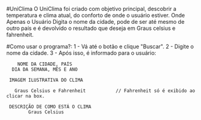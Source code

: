 #UniClima
O UniClima foi criado com objetivo principal, descobrir a temperatura e clima atual, do conforto de onde o usuário estiver.
Onde Apenas o Usuário Digita o nome da cidade, pode de ser até mesmo de outro país e é devolvido o resultado que deseja em Graus celsius e fahrenheit.

#Como usar o programa?:
1 - Vá até o botão e clique "Buscar".
2 - Digite o nome da cidade.
3 - Após isso, é informado para o usuário:

        NOME DA CIDADE, PAÍS
      DIA DA SEMANA, MÊS E ANO
      
     IMAGEM ILUSTRATIVA DO CLIMA
   
       Graus Celsius e Fahrenheit           // Fahrenheit só é exibido ao clicar na box.
       
     DESCRIÇÃO DE COMO ESTÁ O CLIMA
            Graus Celsius

